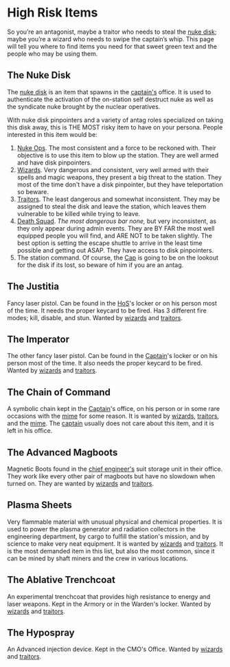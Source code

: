 # High Risk Items

So you’re an antagonist, maybe a traitor who needs to steal the [nuke disk](\4_Univers\Items\Nuclear-Authentication-Disk.md); maybe you’re a wizard who needs to swipe the captain’s whip. This page will tell you where to find items you need for that sweet green text and the people who may be using them.

## The Nuke Disk

The [nuke disk](\4_Univers\Items\Nuclear-Authentication-Disk.md) is an item that spawns in the [captain's](\3_HowToPlay\jobs\Command_role\Captain.md) office. It is used to authenticate the activation of the on-station self destruct nuke as well as the syndicate nuke brought by the nuclear operatives.

With nuke disk pinpointers and a variety of antag roles specialized on taking this disk away, this is THE MOST risky item to have on your persona. People interested in this item would be:

  1) [Nuke Ops](Nuclear%20Operative.md). The most consistent and a force to be reckoned with. Their objective is to use this item to blow up the station. They are well armed and have disk pinpointers.
  2) [Wizards](\3_HowToPlay\Jobs\Antagonist_roles\Wizard.md). Very dangerous and consistent, very well armed with their spells and magic weapons, they present a big threat to the station. They most of the time don't have a disk pinpointer, but they have teleportation so beware.
  3) [Traitors](\5_Dev\routine1.0.5\Antagoniste\Traitor.md). The least dangerous and somewhat inconsistent. They may be assigned to steal the disk and leave the station, which leaves them vulnerable to be killed while trying to leave.
  4) [Death Squad](\3_HowToPlay\jobs\Protagonist_roles\Centcom_roles\Death-Squad.md). *The most dangerous bar none,* but very inconsistent, as they only appear during admin events. They are BY FAR the most well equipped people you will find, and ARE NOT to be taken slightly. The best option is setting the escape shuttle to arrive in the least time possible and getting out ASAP. They have access to disk pinpointers.
  5) The station command. Of course, the [Cap](\3_HowToPlay\jobs\Command_role\Captain.md) is going to be on the lookout for the disk if its lost, so beware of him if you are an antag.

## The Justitia

Fancy laser pistol. Can be found in the [HoS](\3_HowToPlay\jobs\Security_roles\Security-Officer.md)'s locker or on his person most of the time. It needs the proper keycard to be fired. Has 3 different fire modes; kill, disable, and stun. Wanted by [wizards](\3_HowToPlay\Jobs\Antagonist_roles\Wizard.md) and [traitors](\5_Dev\routine1.0.5\Antagoniste\Traitor.md).

## The Imperator

The other fancy laser pistol. Can be found in the [Captain](\3_HowToPlay\jobs\Command_role\Captain.md)'s locker or on his person most of the time. It also needs the proper keycard to be fired. Wanted by [wizards](\3_HowToPlay\Jobs\Antagonist_roles\Wizard.md) and [traitors](\5_Dev\routine1.0.5\Antagoniste\Traitor.md).

## The Chain of Command

A symbolic chain kept in the [Captain](\3_HowToPlay\jobs\Command_role\Captain.md)'s office, on his person or in some rare occasions with the [mime](\3_HowToPlay\jobs\Entertainment_Roles\Mime.md) for some reason. It is wanted by [wizards](\3_HowToPlay\Jobs\Antagonist_roles\Wizard.md), [traitors](\5_Dev\routine1.0.5\Antagoniste\Traitor.md), and the [mime](\3_HowToPlay\jobs\Entertainment_Roles\Mime.md). The [captain](\3_HowToPlay\jobs\Command_role\Captain.md) usually does not care about this item, and it is left in his office.

## The Advanced Magboots

Magnetic Boots found in the [chief engineer's](\3_HowToPlay\jobs\Engineering_roles\Chief-Engineer.md) suit storage unit in their office. They work like every other pair of magboots but have no slowdown when turned on. They are wanted by [wizards](\3_HowToPlay\Jobs\Antagonist_roles\Wizard.md) and [traitors](\5_Dev\routine1.0.5\Antagoniste\Traitor.md).

## Plasma Sheets

Very flammable material with unusual physical and chemical properties. It is used to power the plasma generator and radiation collectors in the engineering department, by cargo to fulfill the station's mission, and by science to make very neat equipment. It is wanted by [wizards](\3_HowToPlay\Jobs\Antagonist_roles\Wizard.md) and [traitors](\5_Dev\routine1.0.5\Antagoniste\Traitor.md). It is the most demanded item in this list, but also the most common, since it can be mined by shaft miners and the crew in various locations.

## The Ablative Trenchcoat

An experimental trenchcoat that provides high resistance to energy and laser weapons. Kept in the Armory or in the Warden's locker. Wanted by [wizards](\3_HowToPlay\Jobs\Antagonist_roles\Wizard.md) and [traitors](\5_Dev\routine1.0.5\Antagoniste\Traitor.md).

## The Hypospray

An Advanced injection device. Kept in the CMO's Office. Wanted by [wizards](\3_HowToPlay\Jobs\Antagonist_roles\Wizard.md) and [traitors](\5_Dev\routine1.0.5\Antagoniste\Traitor.md).

